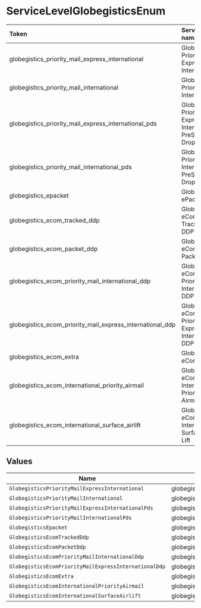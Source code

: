 # ServiceLevelGlobegisticsEnum

|Token | Service name|
|:---|:---|
| globegistics_priority_mail_express_international | Globegistics Priority Mail Express International|
| globegistics_priority_mail_international | Globegistics Priority Mail International|
| globegistics_priority_mail_express_international_pds | Globegistics Priority Mail Express International PreSort Drop Ship|
| globegistics_priority_mail_international_pds | Globegistics Priority Mail International PreSort Drop Ship|
| globegistics_epacket | Globegistics ePacket|
| globegistics_ecom_tracked_ddp | Globegistics eCom Tracked DDP|
| globegistics_ecom_packet_ddp | Globegistics eCom Packet DDP|
| globegistics_ecom_priority_mail_international_ddp | Globegistics eCom Priority Mail International DDP|
| globegistics_ecom_priority_mail_express_international_ddp | Globegistics eCom Priority Mail Express International DDP|
| globegistics_ecom_extra | Globegistics eCom Extra|
| globegistics_ecom_international_priority_airmail | Globegistics eCom International Priority Airmail|
| globegistics_ecom_international_surface_airlift | Globegistics eCom International Surface Air Lift|



## Values

| Name                                                      | Value                                                     |
| --------------------------------------------------------- | --------------------------------------------------------- |
| `GlobegisticsPriorityMailExpressInternational`            | globegistics_priority_mail_express_international          |
| `GlobegisticsPriorityMailInternational`                   | globegistics_priority_mail_international                  |
| `GlobegisticsPriorityMailExpressInternationalPds`         | globegistics_priority_mail_express_international_pds      |
| `GlobegisticsPriorityMailInternationalPds`                | globegistics_priority_mail_international_pds              |
| `GlobegisticsEpacket`                                     | globegistics_epacket                                      |
| `GlobegisticsEcomTrackedDdp`                              | globegistics_ecom_tracked_ddp                             |
| `GlobegisticsEcomPacketDdp`                               | globegistics_ecom_packet_ddp                              |
| `GlobegisticsEcomPriorityMailInternationalDdp`            | globegistics_ecom_priority_mail_international_ddp         |
| `GlobegisticsEcomPriorityMailExpressInternationalDdp`     | globegistics_ecom_priority_mail_express_international_ddp |
| `GlobegisticsEcomExtra`                                   | globegistics_ecom_extra                                   |
| `GlobegisticsEcomInternationalPriorityAirmail`            | globegistics_ecom_international_priority_airmail          |
| `GlobegisticsEcomInternationalSurfaceAirlift`             | globegistics_ecom_international_surface_airlift           |